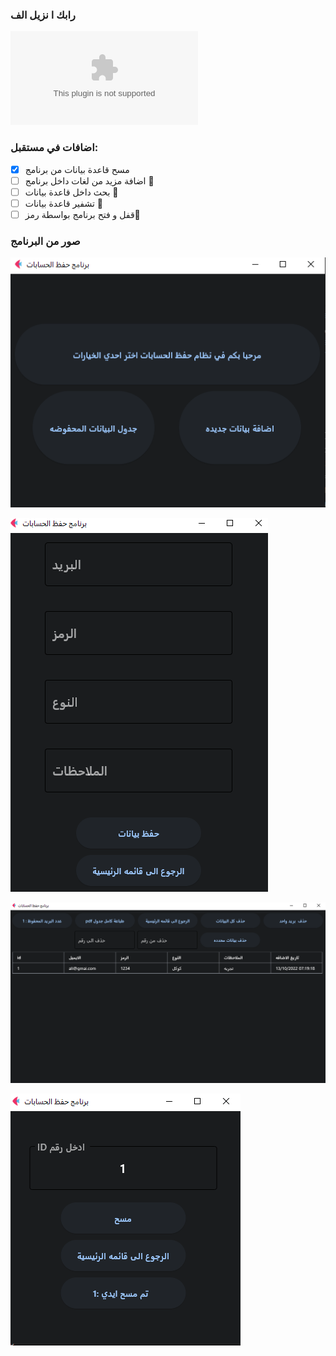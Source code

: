### رابك ا نزيل الف
![تنزيل](https://github.com/Ali-Adnan219/Email-saving-system-2/releases/download/app-2%2F25%2F2023/App-2-25-2023.zip)
### اضافات في مستقبل:
- [x] مسح قاعدة بيانات من برنامج 
- [ ] اضافة مزيد من لغات داخل برنامج :tada:
- [ ] بحث داخل قاعدة بيانات :tada:
- [ ] تشفير قاعدة بيانات :tada:
- [ ] قفل و فتح برنامج بواسطة رمز:tada:
### صور من البرنامج


![Home App](https://github.com/Ali-Adnan219/Email-saving-system-2/blob/main/image/img-1.png)

![Home App](https://github.com/Ali-Adnan219/Email-saving-system-2/blob/main/image/img-2.png)

![Home App](https://github.com/Ali-Adnan219/Email-saving-system-2/blob/main/image/img-3.png)

![Home App](https://github.com/Ali-Adnan219/Email-saving-system-2/blob/main/image/img-4.png)



 
